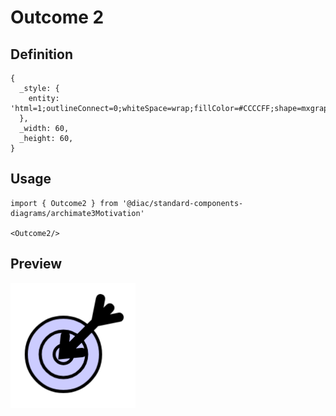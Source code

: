 # Outcome 2

## Definition

```
{
  _style: { 
    entity: 'html=1;outlineConnect=0;whiteSpace=wrap;fillColor=#CCCCFF;shape=mxgraph.archimate3.outcome;strokeWidth=2;',
  },
  _width: 60,
  _height: 60,
}
```

## Usage

```
import { Outcome2 } from '@diac/standard-components-diagrams/archimate3Motivation'

<Outcome2/>
```

## Preview

<img src="./outcome-2.png" width="200"/>
